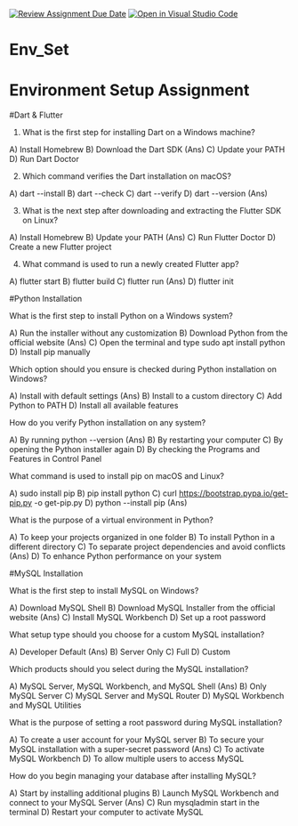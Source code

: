 [![Review Assignment Due Date](https://classroom.github.com/assets/deadline-readme-button-22041afd0340ce965d47ae6ef1cefeee28c7c493a6346c4f15d667ab976d596c.svg)](https://classroom.github.com/a/vnsr1XuU)
[![Open in Visual Studio Code](https://classroom.github.com/assets/open-in-vscode-2e0aaae1b6195c2367325f4f02e2d04e9abb55f0b24a779b69b11b9e10269abc.svg)](https://classroom.github.com/online_ide?assignment_repo_id=15903980&assignment_repo_type=AssignmentRepo)
# Env_Set

# Environment Setup Assignment

#Dart & Flutter

1. What is the first step for installing Dart on a Windows machine?

A) Install Homebrew
B) Download the Dart SDK (Ans)
C) Update your PATH
D) Run Dart Doctor


2. Which command verifies the Dart installation on macOS?

A) dart --install
B) dart --check
C) dart --verify
D) dart --version (Ans)


3. What is the next step after downloading and extracting the Flutter SDK on Linux?

A) Install Homebrew
B) Update your PATH (Ans)
C) Run Flutter Doctor
D) Create a new Flutter project


4. What command is used to run a newly created Flutter app?

A) flutter start
B) flutter build
C) flutter run (Ans)
D) flutter init


#Python Installation

What is the first step to install Python on a Windows system?

A) Run the installer without any customization
B) Download Python from the official website (Ans)
C) Open the terminal and type sudo apt install python
D) Install pip manually

Which option should you ensure is checked during Python installation on Windows?

A) Install with default settings (Ans)
B) Install to a custom directory
C) Add Python to PATH
D) Install all available features

How do you verify Python installation on any system?

A) By running python --version (Ans)
B) By restarting your computer
C) By opening the Python installer again
D) By checking the Programs and Features in Control Panel

What command is used to install pip on macOS and Linux?

A) sudo install pip
B) pip install python
C) curl https://bootstrap.pypa.io/get-pip.py -o get-pip.py
D) python --install pip (Ans)

What is the purpose of a virtual environment in Python?

A) To keep your projects organized in one folder
B) To install Python in a different directory
C) To separate project dependencies and avoid conflicts (Ans)
D) To enhance Python performance on your system

#MySQL Installation

What is the first step to install MySQL on Windows?

A) Download MySQL Shell 
B) Download MySQL Installer from the official website (Ans)
C) Install MySQL Workbench
D) Set up a root password

What setup type should you choose for a custom MySQL installation?

A) Developer Default (Ans)
B) Server Only
C) Full
D) Custom

Which products should you select during the MySQL installation?

A) MySQL Server, MySQL Workbench, and MySQL Shell (Ans)
B) Only MySQL Server
C) MySQL Server and MySQL Router
D) MySQL Workbench and MySQL Utilities

What is the purpose of setting a root password during MySQL installation?

A) To create a user account for your MySQL server
B) To secure your MySQL installation with a super-secret password (Ans)
C) To activate MySQL Workbench
D) To allow multiple users to access MySQL

How do you begin managing your database after installing MySQL?

A) Start by installing additional plugins
B) Launch MySQL Workbench and connect to your MySQL Server (Ans)
C) Run mysqladmin start in the terminal
D) Restart your computer to activate MySQL
